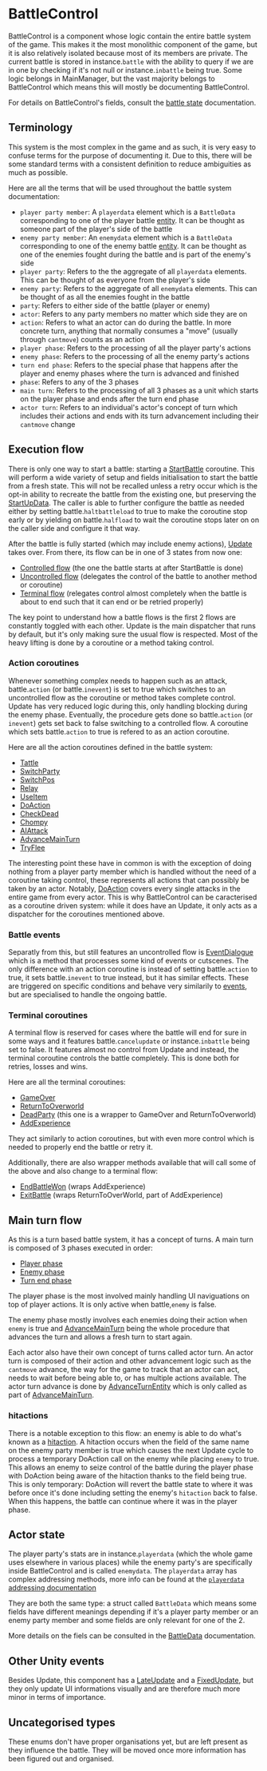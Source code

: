 # BattleControl
BattleControl is a component whose logic contain the entire battle system of the game. This makes it the most monolithic component of the game, but it is also relatively isolated because most of its members are private. The current battle is stored in instance.`battle` with the ability to query if we are in one by checking if it's not null or instance.`inbattle` being true. Some logic belongs in MainManager, but the vast majority belongs to BattleControl which means this will mostly be documenting BattleControl.

For details on BattleControl's fields, consult the [battle state](Battle%20state.md) documentation. 

## Terminology
This system is the most complex in the game and as such, it is very easy to confuse terms for the purpose of documenting it. Due to this, there will be some standard terms with a consistent definition to reduce ambiguities as much as possible.

Here are all the terms that will be used throughout the battle system documentation:

- `player party member`: A `playerdata` element which is a `BattleData` corresponding to one of the player battle [entity](../Entities/Entity.md). It can be thought as someone part of the player's side of the battle
- `enemy party member`: An `enemydata` element which is a `BattleData` corresponding to one of the enemy battle [entity](../Entities/Entity.md). It can be thought as one of the enemies fought during the battle and is part of the enemy's side
- `player party`: Refers to the the aggregate of all `playerdata` elements. This can be thought of as everyone from the player's side
- `enemy party`: Refers to the aggregate of all `enemydata` elements. This can be thought of as all the enemies fought in the battle
- `party`: Refers to either side of the battle (player or enemy)
- `actor`: Refers to any party members no matter which side they are on
- `action`: Refers to what an actor can do during the battle. In more concrete turn, anything that normally consumes a "move" (usually through `cantmove`) counts as an action
- `player phase`: Refers to the processing of all the player party's actions
- `enemy phase`: Refers to the processing of all the enemy party's actions
- `turn end phase`: Refers to the special phase that happens after the player and enemy phases where the turn is advanced and finished
- `phase`: Refers to any of the 3 phases
- `main turn`: Refers to the processing of all 3 phases as a unit which starts on the player phase and ends after the turn end phase
- `actor turn`: Refers to an individual's actor's concept of turn which includes their actions and ends with its turn advancement including their `cantmove` change

## Execution flow
There is only one way to start a battle: starting a [StartBattle](StartBattle.md) coroutine. This will perform a wide variety of setup and fields initialisation to start the battle from a fresh state. This will not be recalled unless a retry occur which is the opt-in ability to recreate the battle from the existing one, but preserving the [StartUpData](StartUpData.md). The caller is able to further configure the battle as needed either by setting battle.`haltbattleload` to true to make the coroutine stop early or by yielding on battle.`halfload` to wait the coroutine stops later on on the caller side and configure it that way.

After the battle is fully started (which may include enemy actions), [Update](Battle%20flow/Update.md) takes over. From there, its flow can be in one of 3 states from now one:

- [Controlled flow](Battle%20flow/Update.md#controlled-flow) (the one the battle starts at after StartBattle is done)
- [Uncontrolled flow](Battle%20flow/Update.md#uncontrolled-flow) (delegates the control of the battle to another method or coroutine)
- [Terminal flow](Battle%20flow/Update.md#terminal-flow) (relegates control almost completely when the battle is about to end such that it can end or be retried properly)

The key point to understand how a battle flows is the first 2 flows are constantly toggled with each other. Update is the main dispatcher that runs by default, but it's only making sure the usual flow is respected. Most of the heavy lifting is done by a coroutine or a method taking control.

### Action coroutines
Whenever something complex needs to happen such as an attack, battle.`action` (or battle.`inevent`) is set to true which switches to an uncontrolled flow as the coroutine or method takes complete control. Update has very reduced logic during this, only handling blocking during the enemy phase. Eventually, the procedure gets done so battle.`action` (or `inevent`) gets set back to false switching to a controlled flow. A coroutine which sets battle.`action` to true is refered to as an action coroutine.

Here are all the action coroutines defined in the battle system:

- [Tattle](Battle%20flow/Action%20coroutines/Tattle.md)
- [SwitchParty](Battle%20flow/Action%20coroutines/SwitchParty.md)
- [SwitchPos](Battle%20flow/Action%20coroutines/SwitchPos.md)
- [Relay](Battle%20flow/Action%20coroutines/Relay.md)
- [UseItem](Battle%20flow/Action%20coroutines/UseItem.md)
- [DoAction](Battle%20flow/Action%20coroutines/DoAction.md)
- [CheckDead](Battle%20flow/Action%20coroutines/CheckDead.md)
- [Chompy](Battle%20flow/Action%20coroutines/Chompy.md)
- [AIAttack](Battle%20flow/Action%20coroutines/AIAttack.md)
- [AdvanceMainTurn](Battle%20flow/Action%20coroutines/AdvanceMainTurn.md)
- [TryFlee](Battle%20flow/Action%20coroutines/TryFlee.md)

The interesting point these have in common is with the exception of doing nothing from a player party member which is handled without the need of a coroutine taking control, these represents all actions that can possibly be taken by an actor. Notably, [DoAction](Battle%20flow/Action%20coroutines/DoAction.md) covers every single attacks in the entire game from every actor. This is why BattleControl can be caracterised as a coroutine driven system: while it does have an Update, it only acts as a dispatcher for the coroutines mentioned above.

### Battle events
Separatly from this, but still features an uncontrolled flow is [EventDialogue](Battle%20flow/EventDialogue.md) which is a method that processes some kind of events or cutscenes. The only difference with an action coroutine is instead of setting battle.`action` to true, it sets battle.`inevent` to true instead, but it has similar effects. These are triggered on specific conditions and behave very similarily to [events](../Enums%20and%20IDs/Events.md), but are specialised to handle the ongoing battle.

### Terminal coroutines
A terminal flow is reserved for cases where the battle will end for sure in some ways and it features battle.`cancelupdate` or instance.`inbattle` being set to false. It features almost no control from Update and instead, the terminal coroutine controls the battle completely. This is done both for retries, losses and wins.

Here are all the terminal coroutines:

- [GameOver](Battle%20flow/Terminal%20coroutines/GameOver.md)
- [ReturnToOverworld](Battle%20flow/Terminal%20coroutines/ReturnToOverworld.md)
- [DeadParty](Battle%20flow/Terminal%20coroutines/DeadParty.md) (this one is a wrapper to GameOver and ReturnToOverworld)
- [AddExperience](Battle%20flow/Terminal%20coroutines/AddExperience.md)

They act similarly to action coroutines, but with even more control which is needed to properly end the battle or retry it.

Additionally, there are also wrapper methods available that will call some of the above and also change to a terminal flow:

- [EndBattleWon](Battle%20flow/EndBattleWon.md) (wraps AddExperience)
- [ExitBattle](Battle%20flow/ExitBattle.md) (wraps ReturnToOverWorld, part of AddExperience)

## Main turn flow
As this is a turn based battle system, it has a concept of turns. A main turn is composed of 3 phases executed in order:

- [Player phase](Battle%20flow/Update.md#player-phase)
- [Enemy phase](Battle%20flow/Update.md#enemies-phase)
- [Turn end phase](Battle%20flow/Update.md#turn-end-phase)

The player phase is the most involved mainly handling UI naviguations on top of player actions. It is only active when battle,`enemy` is false.

The enemy phase mostly involves each enemies doing their action when `enemy` is true and [AdvanceMainTurn](Battle%20flow/Action%20coroutines/AdvanceMainTurn.md) being the whole procedure that advances the turn and allows a fresh turn to start again.

Each actor also have their own concept of turns called actor turn. An actor turn is composed of their action and other advancement logic such as the `cantmove` advance, the way for the game to track that an actor can act, needs to wait before being able to, or has multiple actions available. The actor turn advance is done by [AdvanceTurnEntity](Actors%20states/AdvanceTurnEntity.md) which is only called as part of [AdvanceMainTurn](Battle%20flow/Action%20coroutines/AdvanceMainTurn.md).

### hitactions
There is a notable exception to this flow: an enemy is able to do what's known as a [hitaction](Battle%20flow/Update.md#enemies-hitaction). A hitaction occurs when the field of the same name on the enemy party member is true which causes the next Update cycle to process a temporary DoAction call on the enemy while placing `enemy` to true. This allows an enemy to seize control of the battle during the player phase with DoAction being aware of the hitaction thanks to the field being true. This is only temporary: DoAction will revert the battle state to where it was before once it's done including setting the enemy's `hitaction` back to false. When this happens, the battle can continue where it was in the player phase.

## Actor state
The player party's stats are in instance.`playerdata` (which the whole game uses elsewhere in various places) while the enemy party's are specifically inside BattleControl and is called `enemydata`.  The `playerdata` array has complex addressing methods, more info can be found at the [`playerdata` addressing documentation](playerdata%20addressing.md)

They are both the same type: a struct called `BattleData` which means some fields have different meanings depending if it's a player party member or an enemy party member and some fields are only relevant for one of the 2.

More details on the fiels can be consulted in the [BattleData](Actors%20states/BattleData.md) documentation.

## Other Unity events
Besides Update, this component has a [LateUpdate](Visual%20rendering/LateUpdate.md) and a [FixedUpdate](Visual%20rendering/FixedUpdate.md), but they only update UI informations visually and are therefore much more minor in terms of importance.

## Uncategorised types
These enums don't have proper organisations yet, but are left present as they influence the battle. They will be moved once more information has been figured out and organised.
